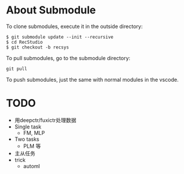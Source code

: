 # About Submodule 

To clone submodules, execute it in the outside directory:
~~~
$ git submodule update --init --recursive
$ cd RecStudio
$ git checkout -b recsys
~~~

To pull submodules, go to the submodule directory:
~~~
git pull
~~~

To push submodules, just the same with normal modules in the vscode.

# TODO
- 用deepctr/fuxictr处理数据
- Single task
  - FM, MLP
- Two tasks
  - PLM 等
- 主从任务
- trick
  - automl